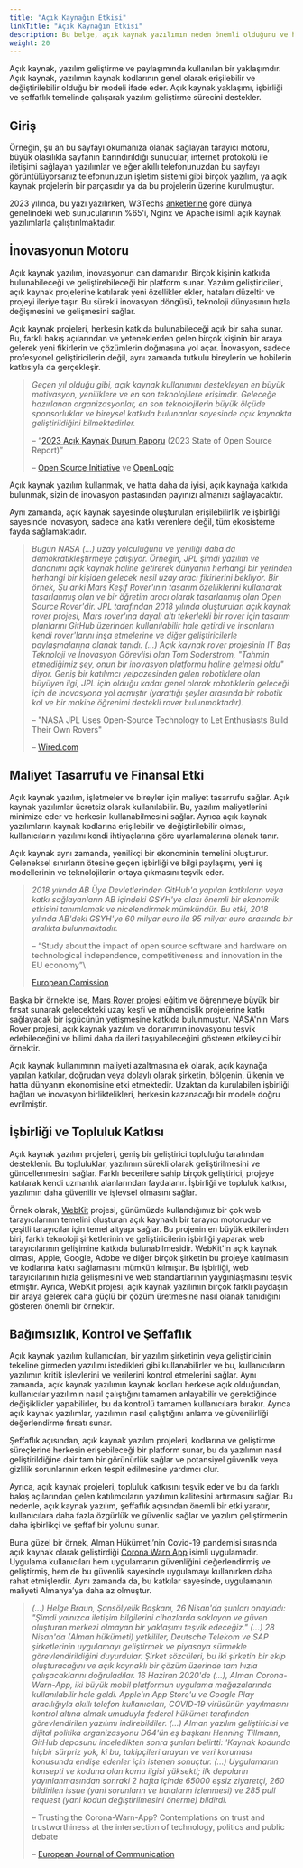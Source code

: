```yaml
---
title: "Açık Kaynağın Etkisi"
linkTitle: "Açık Kaynağın Etkisi"
description: Bu belge, açık kaynak yazılımın neden önemli olduğunu ve hangi alanlarda etkili olduğunu açıklamaktadır. 
weight: 20
---
```


Açık kaynak, yazılım geliştirme ve paylaşımında kullanılan bir yaklaşımdır. Açık kaynak, yazılımın kaynak kodlarının genel olarak erişilebilir ve değiştirilebilir olduğu bir modeli ifade eder. Açık kaynak yaklaşımı, işbirliği ve şeffaflık temelinde çalışarak yazılım geliştirme sürecini destekler.

## Giriş

Örneğin, şu an bu sayfayı okumanıza olanak sağlayan tarayıcı motoru, büyük olasılıkla sayfanın barındırıldığı sunucular, internet protokolü ile iletişimi sağlayan yazılımlar ve eğer akıllı telefonunuzdan bu sayfayı görüntülüyorsanız telefonunuzun işletim sistemi gibi birçok yazılım, ya açık kaynak projelerin bir parçasıdır ya da bu projelerin üzerine kurulmuştur.

2023 yılında, bu yazı yazılırken, W3Techs [anketlerine](https://w3techs.com/technologies/overview/web_server) göre dünya genelindeki web sunucularının %65'i, Nginx ve Apache isimli açık kaynak yazılımlarla çalıştırılmaktadır.


## İnovasyonun Motoru

Açık kaynak yazılım, inovasyonun can damarıdır. Birçok kişinin katkıda bulunabileceği ve geliştirebileceği bir platform sunar. Yazılım geliştiricileri, açık kaynak projelerine katılarak yeni özellikler ekler, hataları düzeltir ve projeyi ileriye taşır. Bu sürekli inovasyon döngüsü, teknoloji dünyasının hızla değişmesini ve gelişmesini sağlar.

Açık kaynak projeleri, herkesin katkıda bulunabileceği açık bir saha sunar. Bu, farklı bakış açılarından ve yeteneklerden gelen birçok kişinin bir araya gelerek yeni fikirlerin ve çözümlerin doğmasına yol açar. İnovasyon, sadece profesyonel geliştiricilerin değil, aynı zamanda tutkulu bireylerin ve hobilerin katkısıyla da gerçekleşir.

> _Geçen yıl olduğu gibi, açık kaynak kullanımını destekleyen en büyük motivasyon, yeniliklere ve en son teknolojilere erişimdir. Geleceğe hazırlanan organizasyonlar, en son teknolojilerin büyük ölçüde sponsorluklar ve bireysel katkıda bulunanlar sayesinde açık kaynakta geliştirildiğini bilmektedirler._
>
> – “[2023 Açık Kaynak Durum Raporu](https://www.openlogic.com/resources/2023-state-open-source-report) (2023 State of Open Source Report)”
>
> – [Open Source Initiative](https://opensource.org/) ve [OpenLogic](https://www.openlogic.com/)

Açık kaynak yazılım kullanmak, ve hatta daha da iyisi, açık kaynağa katkıda bulunmak, sizin de inovasyon pastasından payınızı almanızı sağlayacaktır.

Aynı zamanda, açık kaynak sayesinde oluşturulan erişilebilirlik ve işbirliği sayesinde inovasyon, sadece ana katkı verenlere değil, tüm ekosisteme fayda sağlamaktadır.

> _Bugün NASA (…) uzay yolculuğunu ve yeniliği daha da demokratikleştirmeye çalışıyor. Örneğin, JPL şimdi yazılım ve donanımı açık kaynak haline getirerek dünyanın herhangi bir yerinden herhangi bir kişiden gelecek nesil uzay aracı fikirlerini bekliyor. Bir örnek, Şu anki Mars Keşif Rover'ının tasarım özelliklerini kullanarak tasarlanmış olan ve bir öğretim aracı olarak tasarlanmış olan Open Source Rover'dir._
> _JPL tarafından 2018 yılında oluşturulan açık kaynak rover projesi, Mars rover'ına dayalı altı tekerlekli bir rover için tasarım planlarını GitHub üzerinden kullanılabilir hale getirdi ve insanların kendi rover'larını inşa etmelerine ve diğer geliştiricilerle paylaşmalarına olanak tanıdı. (…)_
> _Açık kaynak rover projesinin IT Baş Teknoloji ve İnovasyon Görevlisi olan Tom Soderstrom, "Tahmin etmediğimiz şey, onun bir inovasyon platformu haline gelmesi oldu" diyor._
> _Geniş bir katılımcı yelpazesinden gelen robotiklere olan büyüyen ilgi, JPL için olduğu kadar genel olarak robotiklerin geleceği için de inovasyona yol açmıştır (yarattığı şeyler arasında bir robotik kol ve bir makine öğrenimi destekli rover bulunmaktadır)._
>
> – "NASA JPL Uses Open-Source Technology to Let Enthusiasts Build Their Own Rovers"
>
>– [Wired.com](https://www.wired.com/wiredinsider/2019/09/nasa-jpl-uses-open-source-technology-let-enthusiasts-build-rovers/)


## Maliyet Tasarrufu ve Finansal Etki

Açık kaynak yazılım, işletmeler ve bireyler için maliyet tasarrufu sağlar. Açık kaynak yazılımlar ücretsiz olarak kullanılabilir. Bu, yazılım maliyetlerini minimize eder ve herkesin kullanabilmesini sağlar. Ayrıca açık kaynak yazılımların kaynak kodlarına erişilebilir ve değiştirilebilir olması, kullanıcıların yazılımı kendi ihtiyaçlarına göre uyarlamalarına olanak tanır.

Açık kaynak aynı zamanda, yenilikçi bir ekonominin temelini oluşturur. Geleneksel sınırların ötesine geçen işbirliği ve bilgi paylaşımı, yeni iş modellerinin ve teknolojilerin ortaya çıkmasını teşvik eder.

> _2018 yılında AB Üye Devletlerinden GitHub'a yapılan katkıların veya katkı sağlayanların AB içindeki GSYH'ye olası önemli bir ekonomik etkisini tanımlamak ve nicelendirmek mümkündür. Bu etki, 2018 yılında AB'deki GSYH'ye 60 milyar euro ila 95 milyar euro arasında bir aralıkta bulunmaktadır._
>
> – “Study about the impact of open source software and hardware on technological independence, competitiveness and innovation in the EU economy”\
>
> [European Comission](https://digital-strategy.ec.europa.eu/en/library/study-about-impact-open-source-software-and-hardware-technological-independence-competitiveness-and)

Başka bir örnekte ise, [Mars Rover projesi](https://github.com/nasa-jpl/open-source-rover) eğitim ve öğrenmeye büyük bir fırsat sunarak gelecekteki uzay keşfi ve mühendislik projelerine katkı sağlayacak bir işgücünün yetişmesine katkıda bulunmuştur. NASA'nın Mars Rover projesi, açık kaynak yazılım ve donanımın inovasyonu teşvik edebileceğini ve bilimi daha da ileri taşıyabileceğini gösteren etkileyici bir örnektir.

Açık kaynak kullanımının maliyeti azaltmasına ek olarak, açık kaynağa yapılan katkılar, doğrudan veya dolaylı olarak şirketin, bölgenin, ülkenin ve hatta dünyanın ekonomisine etki etmektedir. Uzaktan da kurulabilen işbirliği bağları ve inovasyon birliktelikleri, herkesin kazanacağı bir modele doğru evrilmiştir.


## İşbirliği ve Topluluk Katkısı

Açık kaynak yazılım projeleri, geniş bir geliştirici topluluğu tarafından desteklenir. Bu topluluklar, yazılımın sürekli olarak geliştirilmesini ve güncellenmesini sağlar. Farklı becerilere sahip birçok geliştirici, projeye katılarak kendi uzmanlık alanlarından faydalanır. İşbirliği ve topluluk katkısı, yazılımın daha güvenilir ve işlevsel olmasını sağlar.

Örnek olarak, [WebKit](https://github.com/WebKit/WebKit) projesi, günümüzde kullandığımız bir çok web tarayıcılarının temelini oluşturan açık kaynaklı bir tarayıcı motorudur ve çeşitli tarayıcılar için temel altyapı sağlar. Bu projenin en büyük etkilerinden biri, farklı teknoloji şirketlerinin ve geliştiricilerin işbirliği yaparak web tarayıcılarının gelişimine katkıda bulunabilmesidir. WebKit'in açık kaynak olması, Apple, Google, Adobe ve diğer birçok şirketin bu projeye katılmasını ve kodlarına katkı sağlamasını mümkün kılmıştır. Bu işbirliği, web tarayıcılarının hızla gelişmesini ve web standartlarının yaygınlaşmasını teşvik etmiştir. Ayrıca, WebKit projesi, açık kaynak yazılımın birçok farklı paydaşın bir araya gelerek daha güçlü bir çözüm üretmesine nasıl olanak tanıdığını gösteren önemli bir örnektir.


## Bağımsızlık, Kontrol ve Şeffaflık

Açık kaynak yazılım kullanıcıları, bir yazılım şirketinin veya geliştiricinin tekeline girmeden yazılımı istedikleri gibi kullanabilirler ve bu, kullanıcıların yazılımın kritik işlevlerini ve verilerini kontrol etmelerini sağlar. Aynı zamanda, açık kaynak yazılımın kaynak kodları herkese açık olduğundan, kullanıcılar yazılımın nasıl çalıştığını tamamen anlayabilir ve gerektiğinde değişiklikler yapabilirler, bu da kontrolü tamamen kullanıcılara bırakır. Ayrıca açık kaynak yazılımlar, yazılımın nasıl çalıştığını anlama ve güvenilirliği değerlendirme fırsatı sunar.

Şeffaflık açısından, açık kaynak yazılım projeleri, kodlarına ve geliştirme süreçlerine herkesin erişebileceği bir platform sunar, bu da yazılımın nasıl geliştirildiğine dair tam bir görünürlük sağlar ve potansiyel güvenlik veya gizlilik sorunlarının erken tespit edilmesine yardımcı olur.

Ayrıca, açık kaynak projeleri, topluluk katkısını teşvik eder ve bu da farklı bakış açılarından gelen katılımcıların yazılımın kalitesini artırmasını sağlar. Bu nedenle, açık kaynak yazılım, şeffaflık açısından önemli bir etki yaratır, kullanıcılara daha fazla özgürlük ve güvenlik sağlar ve yazılım geliştirmenin daha işbirlikçi ve şeffaf bir yolunu sunar.

Buna güzel bir örnek, Alman Hükümeti’nin Covid-19 pandemisi sırasında açık kaynak olarak geliştirdiği [Corona Warn App](https://www.coronawarn.app/en/) isimli uygulamadır. Uygulama kullanıcıları hem uygulamanın güvenliğini değerlendirmiş ve geliştirmiş, hem de bu güvenlik sayesinde uygulamayı kullanırken daha rahat etmişlerdir. Aynı zamanda da, bu katkılar sayesinde, uygulamanın maliyeti Almanya’ya daha az olmuştur.

> _(...) Helge Braun, Şansölyelik Başkanı, 26 Nisan'da şunları onayladı: "Şimdi yalnızca iletişim bilgilerini cihazlarda saklayan ve güven oluşturan merkezi olmayan bir yaklaşımı teşvik edeceğiz." (...) 28 Nisan'da (Alman hükümeti) yetkililer, Deutsche Telekom ve SAP şirketlerinin uygulamayı geliştirmek ve piyasaya sürmekle görevlendirildiğini duyurdular. Şirket sözcüleri, bu iki şirketin bir ekip oluşturacağını ve açık kaynaklı bir çözüm üzerinde tam hızla çalışacaklarını doğruladılar. 16 Haziran 2020'de (...), Alman Corona-Warn-App, iki büyük mobil platformun uygulama mağazalarında kullanılabilir hale geldi. Apple'ın App Store'u ve Google Play aracılığıyla akıllı telefon kullanıcıları, COVID-19 virüsünün yayılmasını kontrol altına almak umuduyla federal hükümet tarafından görevlendirilen yazılımı indirebildiler. (...) Alman yazılım geliştiricisi ve dijital politika organizasyonu D64'ün eş başkanı Henning Tillmann, GitHub deposunu inceledikten sonra şunları belirtti: 'Kaynak kodunda hiçbir sürpriz yok, ki bu, takipçileri arayan ve veri koruması konusunda endişe edenler için istenen sonuçtur. (...) Uygulamanın konsepti ve koduna olan kamu ilgisi yüksekti; ilk depoların yayınlanmasından sonraki 2 hafta içinde 65000 eşsiz ziyaretçi, 260 bildirilen issue (yani sorunların ve hataların izlenmesi) ve 285 pull request (yani kodun değiştirilmesini önerme) bildirdi._
>
> – Trusting the Corona-Warn-App? Contemplations on trust and trustworthiness at the intersection of technology, politics and public debate
> 
> – [European Journal of Communication](https://journals.sagepub.com/doi/10.1177/02673231211028377)
